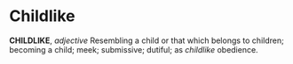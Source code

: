# Childlike

**CHILDLIKE**, _adjective_ Resembling a child or that which belongs to children; becoming a child; meek; submissive; dutiful; as _childlike_ obedience.